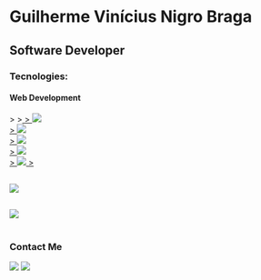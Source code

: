<h1>Guilherme Vinícius Nigro Braga</h1>
<h2>Software Developer</h2>

<h3>Tecnologies:</h3>

<h4>Web Development</h4>
>
><a href="https://skillicons.dev">
 >   <img src="https://skillicons.dev/icons?i=html,css,js,nodejs,git" /><br>
 >   <img src="https://skillicons.dev/icons?i=ts,bootstrap,tailwind,react,nextjs"/><br>
 >   <img src="https://skillicons.dev/icons?i=wordpress,sass,webpack,gulp,jquery"/><br>
 >   <img src="https://skillicons.dev/icons?i=arduino,c,cpp,java" /><br>
 >   <img src="https://skillicons.dev/icons?i=py,opencv,pytorch,tensorflow,raspberrypi" />
  ></a>

##
<a><img src="https://github-readme-stats-s0la1r3.vercel.app/api?username=guilhermevnbraga&show_icons=true&bg_color=121218&title_color=0CA&text_color=0B9"/></a>

##
<a><img src="https://readme-stats-cwvn.vercel.app/api/top-langs/?username=guilhermevnbraga&layout=compact&langs_count=10&hide=jupyter%20notebook&exclude_repo=FTP-Client-Server,Linked-Attributes-Implementation,DirectLinks-Update-Dirs&count-private=true&theme=gotham&border_color=47f0d7"></a>

#
<h3>Contact Me</h3>
<div>
<a href="https://www.linkedin.com/in/guilherme-vin%C3%ADcius-nigro-braga-651aba279/" target="_blank"><img src="https://img.shields.io/badge/-LinkedIn-%230077B5?style=for-the-badge&logo=linkedin&logoColor=white" target="_blank"></a> 
<a href="mailto:guilhermeviniciuspj@gmail.com"><img src="https://img.shields.io/badge/Gmail-D14836?style=for-the-badge&logo=gmail&logoColor=white"></a>
</div>
